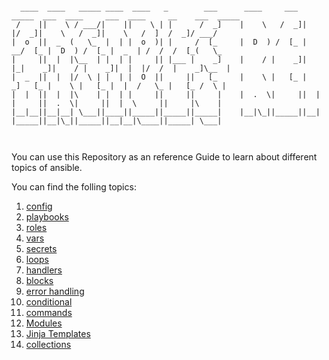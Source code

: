 
```

  ____  ____   _____ ____  ____   _        ___      ____     ___  _____  ___  ____     ___  ____     __    ___  _____
 /    ||    \ / ___/|    ||    \ | |      /  _]    |    \   /  _]|     |/  _]|    \   /  _]|    \   /  ]  /  _]/ ___/
|  o  ||  _  (   \_  |  | |  o  )| |     /  [_     |  D  ) /  [_ |   __/  [_ |  D  ) /  [_ |  _  | /  /  /  [_(   \_ 
|     ||  |  |\__  | |  | |     || |___ |    _]    |    / |    _]|  |_|    _]|    / |    _]|  |  |/  /  |    _]\__  |
|  _  ||  |  |/  \ | |  | |  O  ||     ||   [_     |    \ |   [_ |   _]   [_ |    \ |   [_ |  |  /   \_ |   [_ /  \ |
|  |  ||  |  |\    | |  | |     ||     ||     |    |  .  \|     ||  | |     ||  .  \|     ||  |  \     ||     |\    |
|__|__||__|__| \___||____||_____||_____||_____|    |__|\_||_____||__| |_____||__|\_||_____||__|__|\____||_____| \___|
                                                                                                                     


```
You can use this Repository as an reference Guide to learn about different topics of ansible.

You can find the folling topics:
01. [config](01.%20config/README.md)
02. [playbooks](02.%20playbooks/README.md)
03. [roles](03.%20roles/README.md)
04. [vars](04.%20vars/README.md)
05. [secrets](05.%20secrets/README.md)
06. [loops](06.%20loops/README.md)
07. [handlers](07.%20handlers/README.md)
08. [blocks](08.%20blocks/README.md)
09. [error handling](09.%20error%20handling/README.md)
10. [conditional](10.%20conditional/README.md)
11. [commands](11.%20commands/README.md)
12. [Modules](12.%20Modules/README.md)
13. [Jinja Templates](13.%20Jinja%20Templates/README.md)
14. [collections](14.%20collections/README.md)


